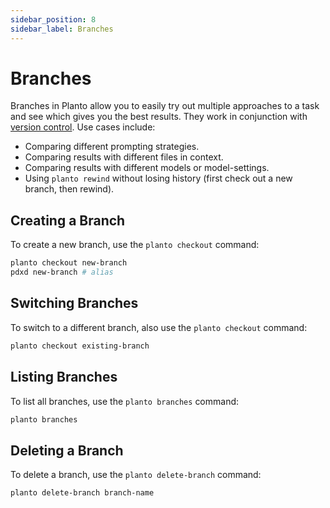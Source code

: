 ```yaml
---
sidebar_position: 8
sidebar_label: Branches
---
```


# Branches

Branches in Planto allow you to easily try out multiple approaches to a task and see which gives you the best results. They work in conjunction with [version control](./version-control.md). Use cases include:

- Comparing different prompting strategies.
- Comparing results with different files in context.
- Comparing results with different models or model-settings.
- Using `planto rewind` without losing history (first check out a new branch, then rewind).

## Creating a Branch

To create a new branch, use the `planto checkout` command:

```bash
planto checkout new-branch
pdxd new-branch # alias
```

## Switching Branches

To switch to a different branch, also use the `planto checkout` command:

```bash
planto checkout existing-branch
```

## Listing Branches

To list all branches, use the `planto branches` command:

```bash
planto branches
```

## Deleting a Branch

To delete a branch, use the `planto delete-branch` command:

```bash
planto delete-branch branch-name
```
